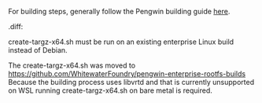 For building steps, generally follow the Pengwin building guide [here](https://github.com/WhitewaterFoundry/Pengwin/blob/master/BUILDING.md).

.diff:

create-targz-x64.sh must be run on an existing enterprise Linux build instead of Debian.

The create-targz-x64.sh was moved to https://github.com/WhitewaterFoundry/pengwin-enterprise-rootfs-builds
Because the building process uses libvrtd and that is currently unsupported on WSL running create-targz-x64.sh on bare metal is required.
